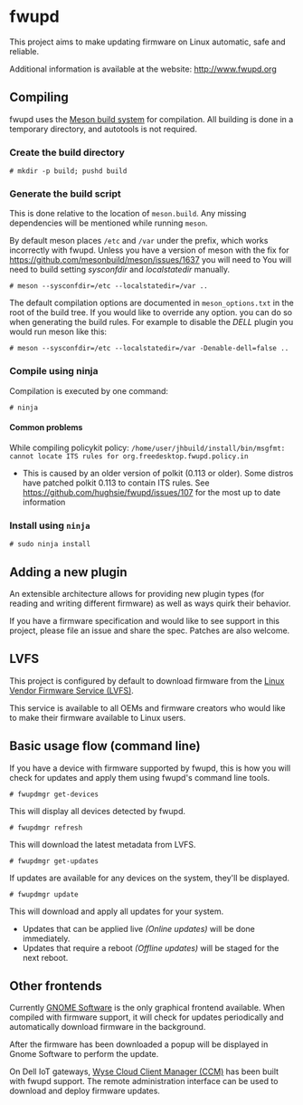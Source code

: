 fwupd
=====

This project aims to make updating firmware on Linux automatic, safe and reliable.

Additional information is available at the website: http://www.fwupd.org

## Compiling

fwupd uses the [Meson build system](http://mesonbuild.com/) for compilation.
All building is done in a temporary directory, and autotools is not required.

### Create the build directory
`# mkdir -p build; pushd build`
### Generate the build script
This is done relative to the location of `meson.build`.  Any missing dependencies will be mentioned while running `meson`.

By default meson places `/etc` and `/var` under the prefix, which works incorrectly with fwupd.
Unless you have a version of meson with the fix for https://github.com/mesonbuild/meson/issues/1637 you will need to
You will need to build setting *sysconfdir* and *localstatedir* manually.

`# meson --sysconfdir=/etc --localstatedir=/var ..`

The default compilation options are documented in `meson_options.txt` in the root of the build tree.
If you would like to override any option. you can do so when generating the build rules.
For example to disable the *DELL* plugin you would run meson like this:

`# meson --sysconfdir=/etc --localstatedir=/var -Denable-dell=false ..`

### Compile using ninja
Compilation is executed by one command:

`# ninja `

#### Common problems
While compiling policykit policy: `/home/user/jhbuild/install/bin/msgfmt: cannot locate ITS rules for org.freedesktop.fwupd.policy.in`
* This is caused by an older version of polkit (0.113 or older).  Some distros have patched polkit 0.113 to contain ITS rules.  See https://github.com/hughsie/fwupd/issues/107 for the most up to date information


### Install using `ninja`

`# sudo ninja install`

Adding a new plugin
-------------------

An extensible architecture allows for providing new plugin types (for reading
and writing different firmware) as well as ways quirk their behavior.

If you have a firmware specification and would like to see support
in this project, please file an issue and share the spec.  Patches are also
welcome.

LVFS
----
This project is configured by default to download firmware from the [Linux Vendor
Firmware Service (LVFS)](https://secure-lvfs.rhcloud.com/lvfs/).

This service is available to all OEMs and firmware creators who would like to make
their firmware available to Linux users.

Basic usage flow (command line)
------------------------------

If you have a device with firmware supported by fwupd, this is how you will check
for updates and apply them using fwupd's command line tools.

`# fwupdmgr get-devices`

This will display all devices detected by fwupd.

`# fwupdmgr refresh`

This will download the latest metadata from LVFS.

`# fwupdmgr get-updates`

If updates are available for any devices on the system, they'll be displayed.

`# fwupdmgr update`

This will download and apply all updates for your system.

* Updates that can be applied live *(Online updates)* will be done immediately.
* Updates that require a reboot *(Offline updates)* will be staged for the next reboot.

Other frontends
-------------------

Currently [GNOME Software](https://wiki.gnome.org/Apps/Software) is the only graphical
frontend available.  When compiled with firmware support, it will check for updates
periodically and automatically download firmware in the background.

After the firmware has been downloaded a popup will be displayed in Gnome Software
to perform the update.

On Dell IoT gateways, [Wyse Cloud Client Manager (CCM)](http://www.dell.com/us/business/p/wyse-cloud-client-manager/pd)
has been built with fwupd support.
The remote administration interface can be used to download and deploy
firmware updates.
